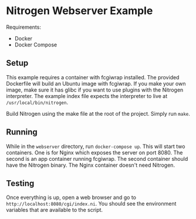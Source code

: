 # Nitrogen Webserver Example

Requirements:

- Docker
- Docker Compose

## Setup

This example requires a container with fcgiwrap installed. The provided Dockerfile will build an Ubuntu image with
fcgiwrap. If you make your own image, make sure it has glibc if you want to use plugins with the Nitrogen interpreter.
The example index file expects the interpreter to live at `/usr/local/bin/nitrogen`.

Build Nitrogen using the make file at the root of the project. Simply run `make`.

## Running

While in the `webserver` directory, run `docker-compose up`. This will start two containers. One is for Nginx which exposes
the server on port 8080. The second is an app container running fcgiwrap. The second container should have the Nitrogen
binary. The Nginx container doesn't need Nitrogen.

## Testing

Once everything is up, open a web browser and go to `http://localhost:8080/cgi/index.ni`. You should see the environment
variables that are available to the script.
